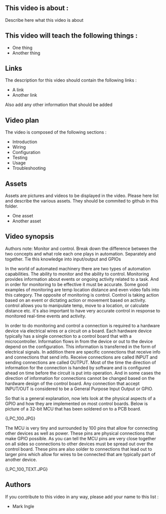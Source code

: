 ## This video is about : 

Describe here what this video is about

## This video will teach the following things : 

* One thing
* Another thing

## Links 

The description for this video should contain the following links : 

* A link
* Another link

Also add any other information that should be added

## Video plan

The video is composed of the following sections : 

* Introduction
* Wiring
* Configuration
* Testing
* Usage
* Troubleshooting

## Assets

Assets are pictures and videos to be displayed in the video.
Please here list and describe the various assets. They should be commited to github in this folder.

* One asset
* Another asset

## Video synopsis

Authors note:  Monitor and control. Break down the difference between the two concepts and what role each one plays in automation. Separately and together. Tie this knowledge into input/output and GPIOs

In the world of automated machinery there are two types of automation capabilities. The ability to monitor and the ability to control.  Monitoring provides information about events or ongoing activity related to a task. And in order for monitoring to be effective it must be accurate. Some good examples of monitoring are temp location distance and even video falls into this category. The opposite of monitoring is control. Control is taking action based on an event or dictating action or movement based on activity. control allows you to manipulate temp, move to a location, or calculate distance etc.  it's also important to have very accurate control in response to monitored real-time events and activity. 

In order to do monitoring and control a connection is required to a hardware device via electrical wires or a circuit on a board. Each hardware device typically has a single connection to a control board that with a microcontroller.  Information flows in from the device or out to the device depend on the configuration. This information is transferred in the form of electrical signals. In addition there are specific connections that receive info and connections that send info. Receive connections are called INPUT and sending connections are called OUTPUT.  Most of the time the direction of information for the connection is handed by software and is configured ahead on time before the circuit is put into operation.  And in some cases the direction of information for connections cannot be changed based on the hardware design of the control board.  Any connection that accept INPUT/OUT is considered to be a General Purpose Input Output or GPIO.

So that is a general explanation, now lets look at the physical aspects of a GPIO and how they are implemented on most control boards.  Below is picture of a 32-bit MCU that has been soldered on to a PCB board.

{LPC_100.JPG}

The MCU is very tiny and surrounded by 100 pins that allow for connecting other devices as well as power.  These pins are physical connections that make GPIO possible.  As you can tell the MCU pins are very close together on all sides so connections to other devices must be spread out over the control board.  These pins are also solder to connections that lead out to larger pins which allow for wires to be connected that are typically part of another device.  

{LPC_100_TEXT.JPG}

## Authors

If you contribute to this video in any way, please add your name to this list : 

* Mark Ingle

